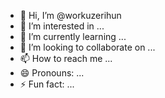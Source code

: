 - 👋 Hi, I’m @workuzerihun
- 👀 I’m interested in ...
- 🌱 I’m currently learning ...
- 💞️ I’m looking to collaborate on ...
- 📫 How to reach me ...
- 😄 Pronouns: ...
- ⚡ Fun fact: ...

<!---
workuzerihun/workuzerihun is a ✨ special ✨ repository because its `README.md` (this file) appears on your GitHub profile.
You can click the Preview link to take a look at your changes.
--->

